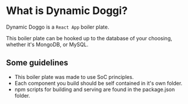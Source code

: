 # What is Dynamic Doggi?

Dynamic Doggo is a  `React App` boiler plate.

This boiler plate can be hooked up to the database of your choosing, whether it's MongoDB, or MySQL.

## Some guidelines

- This boiler plate was made to use SoC principles.
- Each component you build should be self contained in it's own folder.
- npm scripts for building and serving are found in the package.json folder.